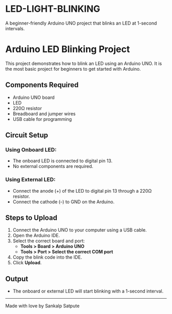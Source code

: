 # LED-LIGHT-BLINKING
A beginner-friendly Arduino UNO project that blinks an LED at 1-second intervals.          
# Arduino LED Blinking Project

This project demonstrates how to blink an LED using an Arduino UNO. It is the most basic project for beginners to get started with Arduino.

##  Components Required

- Arduino UNO board  
- LED 
- 220Ω resistor 
- Breadboard and jumper wires 
- USB cable for programming  

##  Circuit Setup

### Using Onboard LED:
- The onboard LED is connected to digital pin 13.
- No external components are required.

### Using External LED:
- Connect the anode (+) of the LED to digital pin 13 through a 220Ω resistor.
- Connect the cathode (–) to GND on the Arduino.

##  Steps to Upload

1. Connect the Arduino UNO to your computer using a USB cable.
2. Open the Arduino IDE.
3. Select the correct board and port:
   - **Tools > Board > Arduino UNO**
   - **Tools > Port > Select the correct COM port**
4. Copy the blink code into the IDE.
5. Click **Upload**.

##  Output

- The onboard or external LED will start blinking with a 1-second interval.

---

Made with love by Sankalp Satpute
